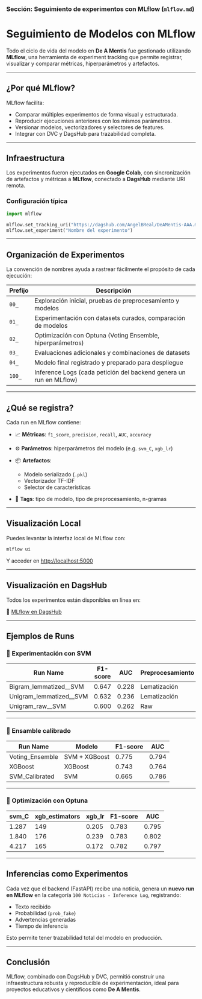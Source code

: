 ### Sección: Seguimiento de experimentos con MLflow (`mlflow.md`)

# Seguimiento de Modelos con MLflow

Todo el ciclo de vida del modelo en **De A Mentis** fue gestionado utilizando **MLflow**, una herramienta de experiment tracking que permite registrar, visualizar y comparar métricas, hiperparámetros y artefactos.

---

## ¿Por qué MLflow?

MLflow facilita:

- Comparar múltiples experimentos de forma visual y estructurada.
- Reproducir ejecuciones anteriores con los mismos parámetros.
- Versionar modelos, vectorizadores y selectores de features.
- Integrar con DVC y DagsHub para trazabilidad completa.

---

## Infraestructura

Los experimentos fueron ejecutados en **Google Colab**, con sincronización de artefactos y métricas a **MLflow**, conectado a **DagsHub** mediante URI remota.

### Configuración típica

```python
import mlflow

mlflow.set_tracking_uri("https://dagshub.com/AngelBReal/DeAMentis-AAA.mlflow")
mlflow.set_experiment("Nombre del experimento")
```

---

## Organización de Experimentos

La convención de nombres ayuda a rastrear fácilmente el propósito de cada ejecución:

| Prefijo | Descripción                                                        |
| ------- | ------------------------------------------------------------------ |
| `00_`   | Exploración inicial, pruebas de preprocesamiento y modelos         |
| `01_`   | Experimentación con datasets curados, comparación de modelos       |
| `02_`   | Optimización con Optuna (Voting Ensemble, hiperparámetros)         |
| `03_`   | Evaluaciones adicionales y combinaciones de datasets               |
| `04_`   | Modelo final registrado y preparado para despliegue                |
| `100_`  | Inference Logs (cada petición del backend genera un run en MLflow) |

---

## ¿Qué se registra?

Cada run en MLflow contiene:

* 📈 **Métricas**: `f1_score`, `precision`, `recall`, `AUC`, `accuracy`
* ⚙️ **Parámetros**: hiperparámetros del modelo (e.g. `svm_C`, `xgb_lr`)
* 📦 **Artefactos**:

  * Modelo serializado (`.pkl`)
  * Vectorizador TF-IDF
  * Selector de características
* 📄 **Tags**: tipo de modelo, tipo de preprocesamiento, n-gramas

---

## Visualización Local

Puedes levantar la interfaz local de MLflow con:

```bash
mlflow ui
```

Y acceder en [http://localhost:5000](http://localhost:5000)

---

## Visualización en DagsHub

Todos los experimentos están disponibles en línea en:

🔗 [MLflow en DagsHub](https://dagshub.com/AngelBReal/DeAMentis-AAA.mlflow)

---

## Ejemplos de Runs

### 🧪 Experimentación con SVM

| Run Name                   | F1-score | AUC   | Preprocesamiento | N-grama   |
| -------------------------- | -------- | ----- | ---------------- | --------- |
| Bigram\_lemmatized\_\_SVM  | 0.647    | 0.228 | Lematización     | Bigramas  |
| Unigram\_lemmatized\_\_SVM | 0.632    | 0.236 | Lematización     | Unigramas |
| Unigram\_raw\_\_SVM        | 0.600    | 0.262 | Raw              | Unigramas |

---

### 🧪 Ensamble calibrado

| Run Name         | Modelo        | F1-score | AUC   |
| ---------------- | ------------- | -------- | ----- |
| Voting\_Ensemble | SVM + XGBoost | 0.775    | 0.794 |
| XGBoost          | XGBoost       | 0.743    | 0.764 |
| SVM\_Calibrated  | SVM           | 0.665    | 0.786 |

---

### 🧪 Optimización con Optuna

| svm\_C | xgb\_estimators | xgb\_lr | F1-score | AUC   |
| ------ | --------------- | ------- | -------- | ----- |
| 1.287  | 149             | 0.205   | 0.783    | 0.795 |
| 1.840  | 176             | 0.239   | 0.783    | 0.802 |
| 4.217  | 165             | 0.172   | 0.782    | 0.797 |

---

##  Inferencias como Experimentos

Cada vez que el backend (FastAPI) recibe una noticia, genera un **nuevo run en MLflow** en la categoría `100 Noticias - Inference Log`, registrando:

* Texto recibido
* Probabilidad (`prob_fake`)
* Advertencias generadas
* Tiempo de inferencia

Esto permite tener trazabilidad total del modelo en producción.

---

## Conclusión

MLflow, combinado con DagsHub y DVC, permitió construir una infraestructura robusta y reproducible de experimentación, ideal para proyectos educativos y científicos como **De A Mentis**.

